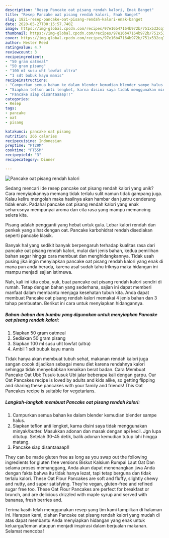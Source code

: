 ```yaml
---
description: "Resep Pancake oat pisang rendah kalori, Enak Banget"
title: "Resep Pancake oat pisang rendah kalori, Enak Banget"
slug: 1821-resep-pancake-oat-pisang-rendah-kalori-enak-banget
date: 2020-05-27T00:15:57.740Z
image: https://img-global.cpcdn.com/recipes/97e16b47164b972b/751x532cq70/pancake-oat-pisang-rendah-kalori-foto-resep-utama.jpg
thumbnail: https://img-global.cpcdn.com/recipes/97e16b47164b972b/751x532cq70/pancake-oat-pisang-rendah-kalori-foto-resep-utama.jpg
cover: https://img-global.cpcdn.com/recipes/97e16b47164b972b/751x532cq70/pancake-oat-pisang-rendah-kalori-foto-resep-utama.jpg
author: Hester Reed
ratingvalue: 4.7
reviewcount: 3
recipeingredient:
- "50 gram oatmeal"
- "50 gram pisang"
- "100 ml susu uht lowfat ultra"
- "1 sdt bubuk kayu manis"
recipeinstructions:
- "Campurkan semua bahan ke dalam blender kemudian blender sampe halus."
- "Siapkan teflon anti lengket, karna disini saya tidak menggunakan minyak/butter. Masukkan adonan dan masak dengan api kecil. Jgn lupa ditutup. Setelah 30-45 detik, balik adonan kemudian tutup lahi hingga matang."
- "Pancake siap disantaaaap!!"
categories:
- Resep
tags:
- pancake
- oat
- pisang

katakunci: pancake oat pisang 
nutrition: 266 calories
recipecuisine: Indonesian
preptime: "PT29M"
cooktime: "PT55M"
recipeyield: "3"
recipecategory: Dinner

---
```



![Pancake oat pisang rendah kalori](https://img-global.cpcdn.com/recipes/97e16b47164b972b/751x532cq70/pancake-oat-pisang-rendah-kalori-foto-resep-utama.jpg)

Sedang mencari ide resep pancake oat pisang rendah kalori yang unik? Cara menyiapkannya memang tidak terlalu sulit namun tidak gampang juga. Kalau keliru mengolah maka hasilnya akan hambar dan justru cenderung tidak enak. Padahal pancake oat pisang rendah kalori yang enak seharusnya mempunyai aroma dan cita rasa yang mampu memancing selera kita.

Pisang adalah pengganti yang hebat untuk gula. Lebar kalori rendah dan penkek yang sihat dengan oat. Pancake karbohidrat rendah disediakan seperti pancake klasik.

Banyak hal yang sedikit banyak berpengaruh terhadap kualitas rasa dari pancake oat pisang rendah kalori, mulai dari jenis bahan, kedua pemilihan bahan segar hingga cara membuat dan menghidangkannya. Tidak usah pusing jika ingin menyiapkan pancake oat pisang rendah kalori yang enak di mana pun anda berada, karena asal sudah tahu triknya maka hidangan ini mampu menjadi sajian istimewa.


Nah, kali ini kita coba, yuk, buat pancake oat pisang rendah kalori sendiri di rumah. Tetap dengan bahan yang sederhana, sajian ini dapat memberi manfaat dalam membantu menjaga kesehatan tubuh kita. Anda dapat membuat Pancake oat pisang rendah kalori memakai 4 jenis bahan dan 3 tahap pembuatan. Berikut ini cara untuk menyiapkan hidangannya.

<!--inarticleads1-->

##### Bahan-bahan dan bumbu yang digunakan untuk menyiapkan Pancake oat pisang rendah kalori:

1. Siapkan 50 gram oatmeal
1. Sediakan 50 gram pisang
1. Siapkan 100 ml susu uht lowfat (ultra)
1. Ambil 1 sdt bubuk kayu manis


Tidak hanya akan membuat tubuh sehat, makanan rendah kalori juga sangan cocok dijadikan sebagai menu diet karena rendahnya kalori sehingga tidak menyebabkan kenaikan berat badan. Cara Membuat Pancake Oat Ubi: Tusuk-tusuk Ubi jalar beberapa kali dengan garpu. Our Oat Pancakes recipe is loved by adults and kids alike, so getting flipping and sharing these pancakes with your family and friends! This Oat Pancakes recipe is suitable for vegetarians. 

<!--inarticleads2-->

##### Langkah-langkah membuat Pancake oat pisang rendah kalori:

1. Campurkan semua bahan ke dalam blender kemudian blender sampe halus.
1. Siapkan teflon anti lengket, karna disini saya tidak menggunakan minyak/butter. Masukkan adonan dan masak dengan api kecil. Jgn lupa ditutup. Setelah 30-45 detik, balik adonan kemudian tutup lahi hingga matang.
1. Pancake siap disantaaaap!!


They can be made gluten free as long as you swap out the following ingredients for gluten free versions Biskut Kalsium Rumpai Laut Oat Dan selama proses memanggang, Anda akan dapat menenangkan jiwa Anda dengan fakta bahwa itu tidak hanya lezat, tapi tetap berguna dan tidak terlalu kalori. These Oat Flour Pancakes are soft and fluffy, slightly chewy and nutty, and super satisfying. They&#39;re vegan, gluten-free and refined sugar free too. These Oat Flour Pancakes are perfect for breakfast or brunch, and are delicious drizzled with maple syrup and served with bananas, fresh berries and. 

Terima kasih telah menggunakan resep yang tim kami tampilkan di halaman ini. Harapan kami, olahan Pancake oat pisang rendah kalori yang mudah di atas dapat membantu Anda menyiapkan hidangan yang enak untuk keluarga/teman ataupun menjadi inspirasi dalam berjualan makanan. Selamat mencoba!
